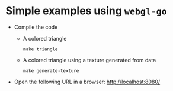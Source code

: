 # Simple examples using `webgl-go`

- Compile the code

  - A colored triangle

    ```
    make triangle
    ```

  - A colored triangle using a texture generated from data

    ```
    make generate-texture
    ```

- Open the following URL in a browser: <http://localhost:8080/>
